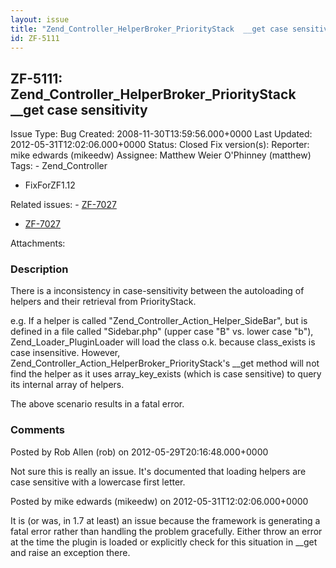 ```yaml
---
layout: issue
title: "Zend_Controller_HelperBroker_PriorityStack  __get case sensitivity"
id: ZF-5111
---
```


ZF-5111: Zend\_Controller\_HelperBroker\_PriorityStack \_\_get case sensitivity
-------------------------------------------------------------------------------

 Issue Type: Bug Created: 2008-11-30T13:59:56.000+0000 Last Updated: 2012-05-31T12:02:06.000+0000 Status: Closed Fix version(s): 
 Reporter:  mike edwards (mikeedw)  Assignee:  Matthew Weier O'Phinney (matthew)  Tags: - Zend\_Controller
- FixForZF1.12
 
 Related issues: - [ZF-7027](/issues/browse/ZF-7027)
- [ZF-7027](/issues/browse/ZF-7027)
 
 Attachments: 
### Description

There is a inconsistency in case-sensitivity between the autoloading of helpers and their retrieval from PriorityStack.

e.g. If a helper is called "Zend\_Controller\_Action\_Helper\_SideBar", but is defined in a file called "Sidebar.php" (upper case "B" vs. lower case "b"), Zend\_Loader\_PluginLoader will load the class o.k. because class\_exists is case insensitive. However, Zend\_Controller\_Action\_HelperBroker\_PriorityStack's \_\_get method will not find the helper as it uses array\_key\_exists (which is case sensitive) to query its internal array of helpers.

The above scenario results in a fatal error.

 

 

### Comments

Posted by Rob Allen (rob) on 2012-05-29T20:16:48.000+0000

Not sure this is really an issue. It's documented that loading helpers are case sensitive with a lowercase first letter.

 

 

Posted by mike edwards (mikeedw) on 2012-05-31T12:02:06.000+0000

It is (or was, in 1.7 at least) an issue because the framework is generating a fatal error rather than handling the problem gracefully. Either throw an error at the time the plugin is loaded or explicitly check for this situation in \_\_get and raise an exception there.

 

 
